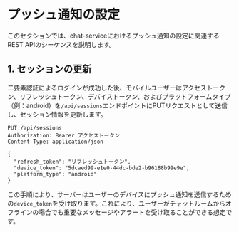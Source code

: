 # プッシュ通知の設定

このセクションでは、chat-serviceにおけるプッシュ通知の設定に関連するREST APIのシーケンスを説明します。

## 1. セッションの更新

二要素認証によるログインが成功した後、モバイルユーザーはアクセストークン、リフレッシュトークン、デバイストークン、およびプラットフォームタイプ（例：android）を`/api/sessions`エンドポイントにPUTリクエストとして送信し、セッション情報を更新します。

```http
PUT /api/sessions
Authorization: Bearer アクセストークン
Content-Type: application/json

{
  "refresh_token": "リフレッシュトークン",
  "device_token": "5dcaed99-e1e0-44dc-bde2-b96188b99e9e",
  "platform_type": "android"
}
```

この手順により、サーバーはユーザーのデバイスにプッシュ通知を送信するための`device_token`を受け取ります。これにより、ユーザーがチャットルームからオフラインの場合でも重要なメッセージやアラートを受け取ることができる想定です。
